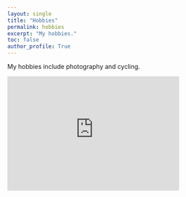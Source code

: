```yaml
---
layout: single
title: "Hobbies"
permalink: hobbies
excerpt: "My hobbies."
toc: false
author_profile: True
---
```

My hobbies include photography and cycling.

<!-- SnapWidget -->
<iframe src="https://snapwidget.com/embed/517260" class="snapwidget-widget" allowtransparency="true" frameborder="0" scrolling="no" style="border:none; overflow:hidden; width:390px; height:260px"></iframe>